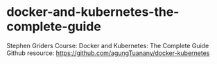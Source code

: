 # docker-and-kubernetes-the-complete-guide
Stephen Griders Course: Docker and Kubernetes: The Complete Guide
 Github resource: https://github.com/agungTuanany/docker-kubernetes
